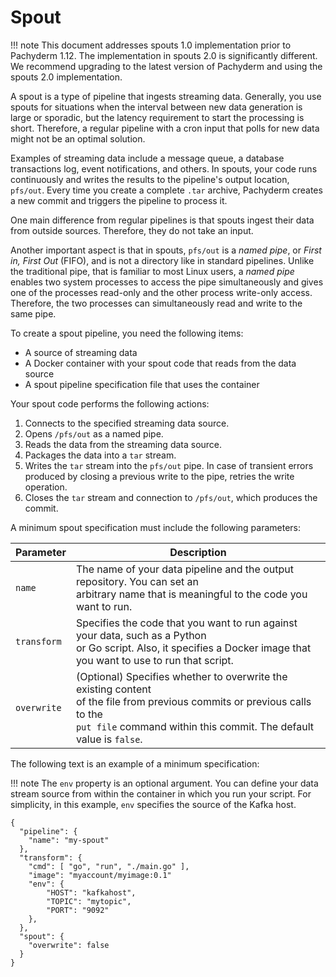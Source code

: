 # Spout

!!! note
    This document addresses spouts 1.0 implementation
    prior to Pachyderm 1.12.
    The implementation in spouts 2.0 is significantly different.
    We recommend upgrading 
    to the latest version
    of Pachyderm
    and using the spouts 2.0 implementation.
    

A spout is a type of pipeline that ingests
streaming data. Generally, you use spouts for
situations when the interval between new data generation
is large or sporadic, but the latency requirement to start the
processing is short. Therefore, a regular pipeline
with a cron input that polls for new data
might not be an optimal solution.

Examples of streaming data include a message queue,
a database transactions log, event notifications,
and others. In spouts, your code runs continuously and writes the
results to the pipeline's output location, `pfs/out`.
Every time you create a complete `.tar` archive,
Pachyderm creates a new commit and triggers the pipeline to
process it.

One main difference from regular pipelines is that
spouts ingest their data from outside sources. Therefore, they
do not take an input.

Another important aspect is that in spouts, `pfs/out` is
a *named pipe*, or *First in, First Out* (FIFO), and is not
a directory like in standard pipelines. Unlike
the traditional pipe, that is familiar to most Linux users,
a *named pipe* enables two system processes to access
the pipe simultaneously and gives one of the processes read-only and the other
process write-only access. Therefore, the two processes can simultaneously
read and write to the same pipe.

To create a spout pipeline, you need the following items:

* A source of streaming data
* A Docker container with your spout code that reads from the data source
* A spout pipeline specification file that uses the container

Your spout code performs the following actions:

1. Connects to the specified streaming data source.
1. Opens `/pfs/out` as a named pipe.
1. Reads the data from the streaming data source.
1. Packages the data into a `tar` stream.
1. Writes the `tar` stream into the `pfs/out` pipe. In case of transient
errors produced by closing a previous write to the pipe, retries the write
operation.
1. Closes the `tar` stream and connection to `/pfs/out`, which produces the
commit.

A minimum spout specification must include the following
parameters:

| Parameter   | Description |
| ----------- | ----------- |
| `name`      | The name of your data pipeline and the output repository. You can set an <br> arbitrary name that is meaningful to the code you want to run. |
| `transform` | Specifies the code that you want to run against your data, such as a Python <br> or Go script. Also, it specifies a Docker image that you want to use to run that script. |
| `overwrite` | (Optional) Specifies whether to overwrite the existing content <br> of the file from previous commits or previous calls to the <br> `put file` command  within this commit. The default value is `false`. |

The following text is an example of a minimum specification:

!!! note
    The `env` property is an optional argument. You can define
    your data stream source from within the container in which you run
    your script. For simplicity, in this example, `env` specifies the
    source of the Kafka host.

```
{
  "pipeline": {
    "name": "my-spout"
  },
  "transform": {
    "cmd": [ "go", "run", "./main.go" ],
    "image": "myaccount/myimage:0.1"
    "env": {
        "HOST": "kafkahost",
        "TOPIC": "mytopic",
        "PORT": "9092"
    },
  },
  "spout": {
    "overwrite": false
  }
}
```
